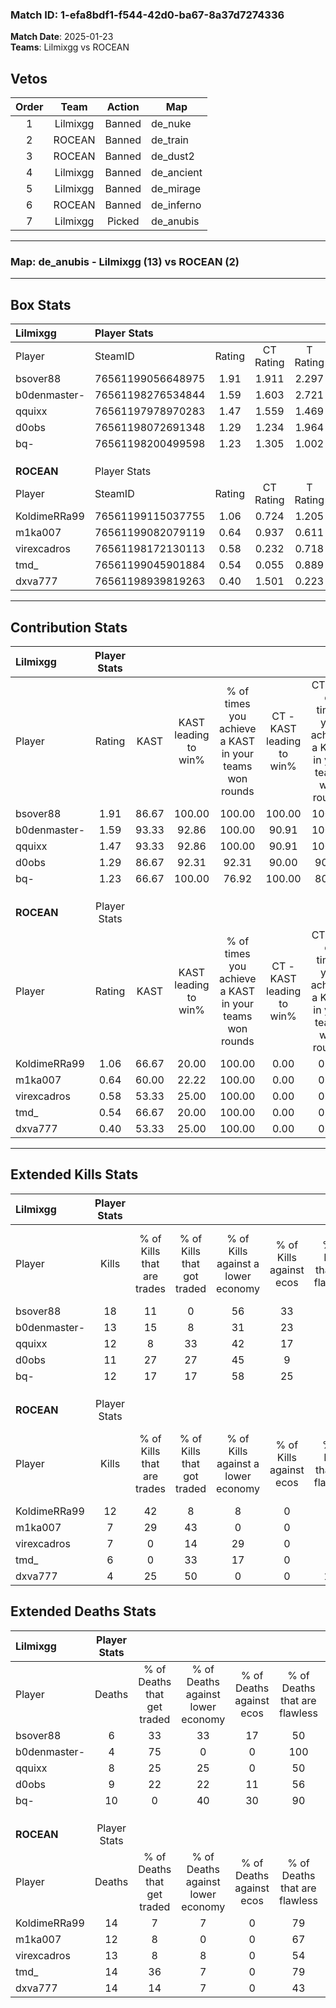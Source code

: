 ### Match ID: 1-efa8bdf1-f544-42d0-ba67-8a37d7274336  
**Match Date**: 2025-01-23  
**Teams**: Lilmixgg vs ROCEAN  

## Vetos  

| Order | Team | Action | Map |
| :---: | :--: | :----: | --- |
| 1 | Lilmixgg | Banned | de_nuke |
| 2 | ROCEAN | Banned | de_train |
| 3 | ROCEAN | Banned | de_dust2 |
| 4 | Lilmixgg | Banned | de_ancient |
| 5 | Lilmixgg | Banned | de_mirage |
| 6 | ROCEAN | Banned | de_inferno |
| 7 | Lilmixgg | Picked | de_anubis |

---  

### **Map**: de_anubis - Lilmixgg (13) vs ROCEAN (2)  
---  

## Box Stats  

| **Lilmixgg** | Player Stats      |        |           |          |       |       |       |         |        |      |     |
| :- | :- | :-: | :-: | :-: | :-: | :-: | :-: | :-: | :-: | :-: | :-: |
| Player       | SteamID           | Rating | CT Rating | T Rating | KAST  |  ADR  | Kills | Assists | Deaths | K/D  | HS% |
| bsover88     | 76561199056648975 |  1.91  |   1.911   |  2.297   | 86.67 | 110.5 |  18   |    6    |   6    | 3.00 | 55  |
| b0denmaster- | 76561198276534844 |  1.59  |   1.603   |  2.721   | 93.33 | 71.0  |  13   |    2    |   4    | 3.25 | 23  |
| qquixx       | 76561197978970283 |  1.47  |   1.559   |  1.469   | 93.33 | 91.6  |  12   |    4    |   8    | 1.50 | 50  |
| d0obs        | 76561198072691348 |  1.29  |   1.234   |  1.964   | 86.67 | 78.3  |  11   |    5    |   9    | 1.22 | 63  |
| bq-          | 76561198200499598 |  1.23  |   1.305   |  1.002   | 66.67 | 97.6  |  12   |    5    |   10   | 1.20 | 83  |
|              |                   |        |           |          |       |       |       |         |        |      |     |
|              |                   |        |           |          |       |       |       |         |        |      |     |
|              |                   |        |           |          |       |       |       |         |        |      |     |
| **ROCEAN**   | Player Stats      |        |           |          |       |       |       |         |        |      |     |
| Player       | SteamID           | Rating | CT Rating | T Rating | KAST  |  ADR  | Kills | Assists | Deaths | K/D  | HS% |
| KoldimeRRa99 | 76561199115037755 |  1.06  |   0.724   |  1.205   | 66.67 | 89.5  |  12   |    4    |   14   | 0.86 | 58  |
| m1ka007      | 76561199082079119 |  0.64  |   0.937   |  0.611   | 60.00 | 51.3  |   7   |    0    |   12   | 0.58 | 57  |
| virexcadros  | 76561198172130113 |  0.58  |   0.232   |  0.718   | 53.33 | 55.4  |   7   |    2    |   13   | 0.54 | 42  |
| tmd_         | 76561199045901884 |  0.54  |   0.055   |  0.889   | 66.67 | 38.9  |   6   |    3    |   14   | 0.43 | 50  |
| dxva777      | 76561198939819263 |  0.40  |   1.501   |  0.223   | 53.33 | 54.7  |   4   |    6    |   14   | 0.29 | 100 |
---  

## Contribution Stats  

| **Lilmixgg** | Player Stats |       |                      |                                                        |                           |                                                             |                          |                                                            |
| :- | :-: | :-: | :-: | :-: | :-: | :-: | :-: | :-: |
| Player       |    Rating    | KAST  | KAST leading to win% | % of times you achieve a KAST in your teams won rounds | CT - KAST leading to win% | CT - % of times you achieve a KAST in your teams won rounds | T - KAST leading to win% | T - % of times you achieve a KAST in your teams won rounds |
| bsover88     |     1.91     | 86.67 |        100.00        |                         100.00                         |          100.00           |                           100.00                            |          100.00          |                           100.00                           |
| b0denmaster- |     1.59     | 93.33 |        92.86         |                         100.00                         |           90.91           |                           100.00                            |          100.00          |                           100.00                           |
| qquixx       |     1.47     | 93.33 |        92.86         |                         100.00                         |           90.91           |                           100.00                            |          100.00          |                           100.00                           |
| d0obs        |     1.29     | 86.67 |        92.31         |                         92.31                          |           90.00           |                            90.00                            |          100.00          |                           100.00                           |
| bq-          |     1.23     | 66.67 |        100.00        |                         76.92                          |          100.00           |                            80.00                            |          100.00          |                           66.67                            |
|              |              |       |                      |                                                        |                           |                                                             |                          |                                                            |
|              |              |       |                      |                                                        |                           |                                                             |                          |                                                            |
|              |              |       |                      |                                                        |                           |                                                             |                          |                                                            |
| **ROCEAN**   | Player Stats |       |                      |                                                        |                           |                                                             |                          |                                                            |
| Player       |    Rating    | KAST  | KAST leading to win% | % of times you achieve a KAST in your teams won rounds | CT - KAST leading to win% | CT - % of times you achieve a KAST in your teams won rounds | T - KAST leading to win% | T - % of times you achieve a KAST in your teams won rounds |
| KoldimeRRa99 |     1.06     | 66.67 |        20.00         |                         100.00                         |           0.00            |                            0.00                             |          25.00           |                           100.00                           |
| m1ka007      |     0.64     | 60.00 |        22.22         |                         100.00                         |           0.00            |                            0.00                             |          28.57           |                           100.00                           |
| virexcadros  |     0.58     | 53.33 |        25.00         |                         100.00                         |           0.00            |                            0.00                             |          28.57           |                           100.00                           |
| tmd_         |     0.54     | 66.67 |        20.00         |                         100.00                         |           0.00            |                            0.00                             |          22.22           |                           100.00                           |
| dxva777      |     0.40     | 53.33 |        25.00         |                         100.00                         |           0.00            |                            0.00                             |          40.00           |                           100.00                           |
---  

## Extended Kills Stats  

| **Lilmixgg** | Player Stats |                            |                            |                                    |                         |                              |                                 |                                       |                    |           |
| :- | :-: | :-: | :-: | :-: | :-: | :-: | :-: | :-: | :-: | :-: |
| Player       |    Kills     | % of Kills that are trades | % of Kills that got traded | % of Kills against a lower economy | % of Kills against ecos | % of Kills that are flawless | % of Kills that are close duels | % of Kills that are assisted by flash | Pistol Round Kills | AWP Kills |
| bsover88     |      18      |             11             |             0              |                 56                 |           33            |              72              |                6                |                   0                   |         1          |     0     |
| b0denmaster- |      13      |             15             |             8              |                 31                 |           23            |              77              |                0                |                   0                   |         4          |     5     |
| qquixx       |      12      |             8              |             33             |                 42                 |           17            |              67              |                0                |                   8                   |         0          |     0     |
| d0obs        |      11      |             27             |             27             |                 45                 |            9            |              64              |                0                |                   9                   |         2          |     0     |
| bq-          |      12      |             17             |             17             |                 58                 |           25            |              50              |                8                |                   0                   |         3          |     0     |
|              |              |                            |                            |                                    |                         |                              |                                 |                                       |                    |           |
|              |              |                            |                            |                                    |                         |                              |                                 |                                       |                    |           |
|              |              |                            |                            |                                    |                         |                              |                                 |                                       |                    |           |
| **ROCEAN**   | Player Stats |                            |                            |                                    |                         |                              |                                 |                                       |                    |           |
| Player       |    Kills     | % of Kills that are trades | % of Kills that got traded | % of Kills against a lower economy | % of Kills against ecos | % of Kills that are flawless | % of Kills that are close duels | % of Kills that are assisted by flash | Pistol Round Kills | AWP Kills |
| KoldimeRRa99 |      12      |             42             |             8              |                 8                  |            0            |              42              |               25                |                   0                   |         1          |     0     |
| m1ka007      |      7       |             29             |             43             |                 0                  |            0            |              86              |                0                |                   0                   |         1          |     2     |
| virexcadros  |      7       |             0              |             14             |                 29                 |            0            |              86              |                0                |                   0                   |         1          |     1     |
| tmd_         |      6       |             0              |             33             |                 17                 |            0            |              50              |                0                |                   0                   |         0          |     0     |
| dxva777      |      4       |             25             |             50             |                 0                  |            0            |             100              |                0                |                   0                   |         2          |     0     |
## Extended Deaths Stats  

| **Lilmixgg** | Player Stats |                             |                                   |                          |                               |                            |                           |               |
| :- | :-: | :-: | :-: | :-: | :-: | :-: | :-: | :-: |
| Player       |    Deaths    | % of Deaths that get traded | % of Deaths against lower economy | % of Deaths against ecos | % of Deaths that are flawless | % of Deaths that are close | % of Deaths while blinded | Deaths to AWP |
| bsover88     |      6       |             33              |                33                 |            17            |              50               |             17             |             0             |       0       |
| b0denmaster- |      4       |             75              |                 0                 |            0             |              100              |             0              |             0             |       2       |
| qquixx       |      8       |             25              |                25                 |            0             |              50               |             13             |             0             |       0       |
| d0obs        |      9       |             22              |                22                 |            11            |              56               |             0              |             0             |       0       |
| bq-          |      10      |              0              |                40                 |            30            |              90               |             10             |             0             |       1       |
|              |              |                             |                                   |                          |                               |                            |                           |               |
|              |              |                             |                                   |                          |                               |                            |                           |               |
|              |              |                             |                                   |                          |                               |                            |                           |               |
| **ROCEAN**   | Player Stats |                             |                                   |                          |                               |                            |                           |               |
| Player       |    Deaths    | % of Deaths that get traded | % of Deaths against lower economy | % of Deaths against ecos | % of Deaths that are flawless | % of Deaths that are close | % of Deaths while blinded | Deaths to AWP |
| KoldimeRRa99 |      14      |              7              |                 7                 |            0             |              79               |             0              |             0             |       0       |
| m1ka007      |      12      |              8              |                 0                 |            0             |              67               |             8              |             0             |       1       |
| virexcadros  |      13      |              8              |                 8                 |            0             |              54               |             8              |             8             |       1       |
| tmd_         |      14      |             36              |                 7                 |            0             |              79               |             0              |             0             |       1       |
| dxva777      |      14      |             14              |                 7                 |            0             |              43               |             0              |             7             |       2       |
